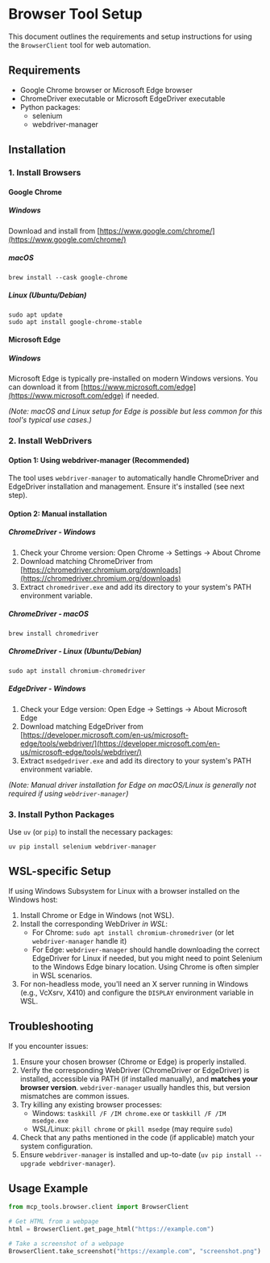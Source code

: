 # Browser Tool Setup

This document outlines the requirements and setup instructions for using the `BrowserClient` tool for web automation.

## Requirements

- Google Chrome browser or Microsoft Edge browser
- ChromeDriver executable or Microsoft EdgeDriver executable
- Python packages:
  - selenium
  - webdriver-manager

## Installation

### 1. Install Browsers

#### Google Chrome

##### Windows
Download and install from [https://www.google.com/chrome/](https://www.google.com/chrome/)

##### macOS
```
brew install --cask google-chrome
```

##### Linux (Ubuntu/Debian)
```
sudo apt update
sudo apt install google-chrome-stable
```

#### Microsoft Edge

##### Windows
Microsoft Edge is typically pre-installed on modern Windows versions. You can download it from [https://www.microsoft.com/edge](https://www.microsoft.com/edge) if needed.

*(Note: macOS and Linux setup for Edge is possible but less common for this tool's typical use cases.)*


### 2. Install WebDrivers

#### Option 1: Using webdriver-manager (Recommended)
The tool uses `webdriver-manager` to automatically handle ChromeDriver and EdgeDriver installation and management. Ensure it's installed (see next step).

#### Option 2: Manual installation

##### ChromeDriver - Windows
1. Check your Chrome version: Open Chrome -> Settings -> About Chrome
2. Download matching ChromeDriver from [https://chromedriver.chromium.org/downloads](https://chromedriver.chromium.org/downloads)
3. Extract `chromedriver.exe` and add its directory to your system's PATH environment variable.

##### ChromeDriver - macOS
```
brew install chromedriver
```

##### ChromeDriver - Linux (Ubuntu/Debian)
```
sudo apt install chromium-chromedriver
```

##### EdgeDriver - Windows
1. Check your Edge version: Open Edge -> Settings -> About Microsoft Edge
2. Download matching EdgeDriver from [https://developer.microsoft.com/en-us/microsoft-edge/tools/webdriver/](https://developer.microsoft.com/en-us/microsoft-edge/tools/webdriver/)
3. Extract `msedgedriver.exe` and add its directory to your system's PATH environment variable.

*(Note: Manual driver installation for Edge on macOS/Linux is generally not required if using `webdriver-manager`)*


### 3. Install Python Packages
Use `uv` (or `pip`) to install the necessary packages:
```
uv pip install selenium webdriver-manager
```

## WSL-specific Setup

If using Windows Subsystem for Linux with a browser installed on the Windows host:

1. Install Chrome or Edge in Windows (not WSL).
2. Install the corresponding WebDriver *in WSL*:
   - For Chrome: `sudo apt install chromium-chromedriver` (or let `webdriver-manager` handle it)
   - For Edge: `webdriver-manager` should handle downloading the correct EdgeDriver for Linux if needed, but you might need to point Selenium to the Windows Edge binary location. Using Chrome is often simpler in WSL scenarios.
3. For non-headless mode, you'll need an X server running in Windows (e.g., VcXsrv, X410) and configure the `DISPLAY` environment variable in WSL.

## Troubleshooting

If you encounter issues:

1. Ensure your chosen browser (Chrome or Edge) is properly installed.
2. Verify the corresponding WebDriver (ChromeDriver or EdgeDriver) is installed, accessible via PATH (if installed manually), and **matches your browser version**. `webdriver-manager` usually handles this, but version mismatches are common issues.
3. Try killing any existing browser processes:
   - Windows: `taskkill /F /IM chrome.exe` or `taskkill /F /IM msedge.exe`
   - WSL/Linux: `pkill chrome` or `pkill msedge` (may require `sudo`)
4. Check that any paths mentioned in the code (if applicable) match your system configuration.
5. Ensure `webdriver-manager` is installed and up-to-date (`uv pip install --upgrade webdriver-manager`).

## Usage Example

```python
from mcp_tools.browser.client import BrowserClient

# Get HTML from a webpage
html = BrowserClient.get_page_html("https://example.com")

# Take a screenshot of a webpage
BrowserClient.take_screenshot("https://example.com", "screenshot.png")
``` 